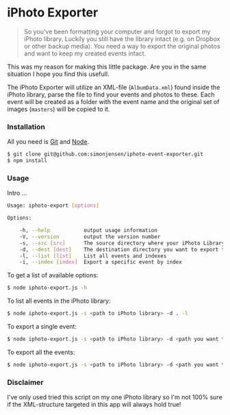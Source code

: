 # iPhoto Exporter

> So you've been formatting your computer and forgot to export my iPhoto library. Luckily you still have the library intact (e.g. on Dropbox or other backup media). You need a way to export the original photos and want to keep my created events intact.

This was my reason for making this little package. Are you in the same situation I hope you find this usefull.

The iPhoto Exporter will utilize an XML-file (`AlbumData.xml`) found inside the iPhoto library, parse the file to find your events and photos to these. Each event will be created as a folder with the event name and the original set of images (`masters`) will be copied to it.

### Installation
All you need is [Git][git] and [Node][node].

```sh
$ git clone git@github.com:simonjensen/iphoto-event-exporter.git
$ npm install
```

### Usage
Intro ...

```sh
Usage: iphoto-export [options]

Options:

    -h, --help           output usage information
    -V, --version        output the version number
    -s, --src [src]      The source directory where your iPhoto Library is
    -d, --dest [dest]    The destination directory you want to export the event(s) to
    -l, --list [list]    List all events and indexes
    -i, --index [index]  Export a specific event by index
```

To get a list of available options:
```sh
$ node iphoto-export.js -h
```

To list all events in the iPhoto library:
```sh
$ node iphoto-export.js -s <path to iPhoto library> -d . -l
```

To export a single event:
```sh
$ node iphoto-export.js -s <path to iPhoto library> -d <path you want to export to> -i <index>
```

To export all the events:
```sh
$ node iphoto-export.js -s <path to iPhoto library> -d <path you want to export to>
```

### Disclaimer
I've only used tried this script on my one iPhoto library so I'm not 100% sure if the XML-structure targeted in this app will always hold true!

[git]:http://git-scm.com/book/en/v2/Getting-Started-Installing-Git
[node]:http://nodejs.org
